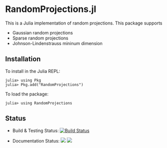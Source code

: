 # RandomProjections.jl

This is a Julia implementation of random projections. This package supports
- Gaussian random projections
- Sparse random projections
- Johnson-Lindenstrauss mininum dimension

## Installation
To install in the Julia REPL:
```julia-repl
julia> using Pkg
julia> Pkg.add("RandomProjections")
```

To load the package:
```julia-repl
julia> using RandomProjections
```

## Status
- Build & Testing Status: [![Build Status](https://github.com/kcin96/RandomProjections.jl/actions/workflows/CI.yml/badge.svg?branch=main)](https://github.com/kcin96/RandomProjections.jl/actions/workflows/CI.yml?query=branch%3Amain)

- Documentation Status: [![](https://img.shields.io/badge/docs-stable-blue.svg)](https://github.com/kcin96/RandomProjections.jl/stable)
[![](https://img.shields.io/badge/docs-dev-blue.svg)](https://github.com/kcin96/RandomProjections.jl/dev)
